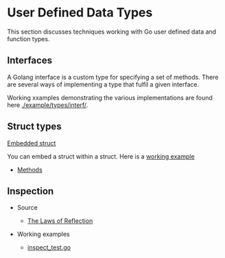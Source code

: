 # User Defined Data Types

This section discusses techniques working with Go user defined data and function types.

## Interfaces

A Golang interface is a custom type for specifying a set of methods. There are several ways of implementing a type that fulfil a given interface.

Working xxamples demonstrating the various implementations are found here [./example/types/interf/](../example/types/interf/).

## Struct types
 
<u>Embedded struct</u>

You can embed a struct within a struct. Here is a [working example]()

* [Methods](https://go101.org/article/method.html)

## Inspection

* Source
    * [The Laws of Reflection](https://go.dev/blog/laws-of-reflection)

* Working examples
    * [inspect_test.go](../example/core/inspect/inspect_test.go)
